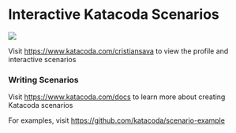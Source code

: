 # Interactive Katacoda Scenarios

[![](http://shields.katacoda.com/katacoda/cristiansava/count.svg)](https://www.katacoda.com/cristiansava "Get your profile on Katacoda.com")

Visit https://www.katacoda.com/cristiansava to view the profile and interactive scenarios

### Writing Scenarios
Visit https://www.katacoda.com/docs to learn more about creating Katacoda scenarios

For examples, visit https://github.com/katacoda/scenario-example
